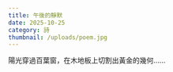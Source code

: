 ```yaml
---
title: 午後的靜默
date: 2025-10-25
category: 詩
thumbnail: /uploads/poem.jpg
---
```


陽光穿過百葉窗，在木地板上切割出黃金的幾何……